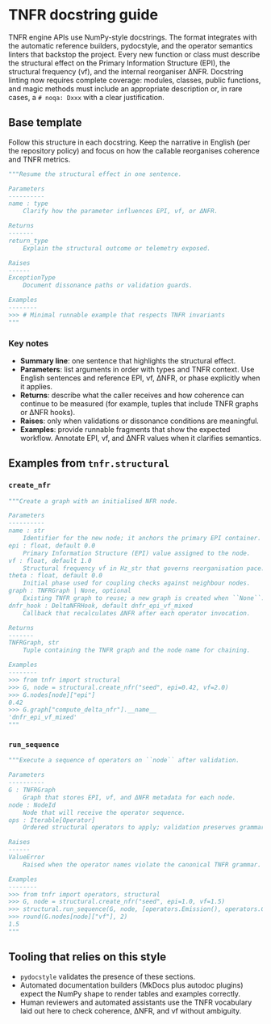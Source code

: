# TNFR docstring guide

TNFR engine APIs use NumPy-style docstrings. The format integrates with the
automatic reference builders, pydocstyle, and the operator semantics linters
that backstop the project. Every new function or class must describe the
structural effect on the Primary Information Structure (EPI), the structural
frequency (νf), and the internal reorganiser ΔNFR. Docstring linting now
requires complete coverage: modules, classes, public functions, and magic
methods must include an appropriate description or, in rare cases, a
``# noqa: Dxxx`` with a clear justification.

## Base template

Follow this structure in each docstring. Keep the narrative in English (per the
repository policy) and focus on how the callable reorganises coherence and TNFR
metrics.

```python
"""Resume the structural effect in one sentence.

Parameters
----------
name : type
    Clarify how the parameter influences EPI, νf, or ΔNFR.

Returns
-------
return_type
    Explain the structural outcome or telemetry exposed.

Raises
------
ExceptionType
    Document dissonance paths or validation guards.

Examples
--------
>>> # Minimal runnable example that respects TNFR invariants
"""
```

### Key notes

- **Summary line**: one sentence that highlights the structural effect.
- **Parameters**: list arguments in order with types and TNFR context. Use
  English sentences and reference EPI, νf, ΔNFR, or phase explicitly when it
  applies.
- **Returns**: describe what the caller receives and how coherence can continue
  to be measured (for example, tuples that include TNFR graphs or ΔNFR hooks).
- **Raises**: only when validations or dissonance conditions are meaningful.
- **Examples**: provide runnable fragments that show the expected workflow.
  Annotate EPI, νf, and ΔNFR values when it clarifies semantics.

## Examples from `tnfr.structural`

### `create_nfr`

```python
"""Create a graph with an initialised NFR node.

Parameters
----------
name : str
    Identifier for the new node; it anchors the primary EPI container.
epi : float, default 0.0
    Primary Information Structure (EPI) value assigned to the node.
vf : float, default 1.0
    Structural frequency νf in Hz_str that governs reorganisation pace.
theta : float, default 0.0
    Initial phase used for coupling checks against neighbour nodes.
graph : TNFRGraph | None, optional
    Existing TNFR graph to reuse; a new graph is created when ``None``.
dnfr_hook : DeltaNFRHook, default dnfr_epi_vf_mixed
    Callback that recalculates ΔNFR after each operator invocation.

Returns
-------
TNFRGraph, str
    Tuple containing the TNFR graph and the node name for chaining.

Examples
--------
>>> from tnfr import structural
>>> G, node = structural.create_nfr("seed", epi=0.42, vf=2.0)
>>> G.nodes[node]["epi"]
0.42
>>> G.graph["compute_delta_nfr"].__name__
'dnfr_epi_vf_mixed'
"""
```

### `run_sequence`

```python
"""Execute a sequence of operators on ``node`` after validation.

Parameters
----------
G : TNFRGraph
    Graph that stores EPI, νf, and ΔNFR metadata for each node.
node : NodeId
    Node that will receive the operator sequence.
ops : Iterable[Operator]
    Ordered structural operators to apply; validation preserves grammar.

Raises
------
ValueError
    Raised when the operator names violate the canonical TNFR grammar.

Examples
--------
>>> from tnfr import operators, structural
>>> G, node = structural.create_nfr("seed", epi=1.0, vf=1.5)
>>> structural.run_sequence(G, node, [operators.Emission(), operators.Coherence()])
>>> round(G.nodes[node]["vf"], 2)
1.5
"""
```

## Tooling that relies on this style

- `pydocstyle` validates the presence of these sections.
- Automated documentation builders (MkDocs plus autodoc plugins) expect the
  NumPy shape to render tables and examples correctly.
- Human reviewers and automated assistants use the TNFR vocabulary laid out
  here to check coherence, ΔNFR, and νf without ambiguity.
